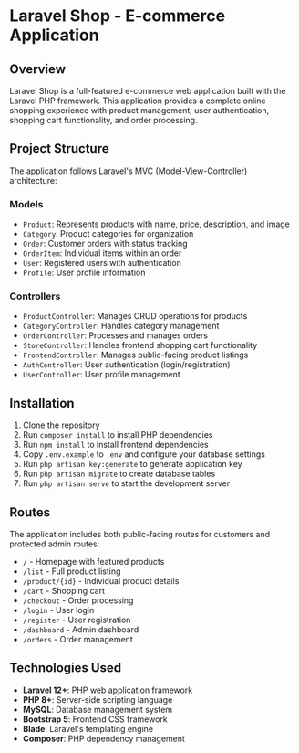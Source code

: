 # Laravel Shop - E-commerce Application

## Overview

Laravel Shop is a full-featured e-commerce web application built with the Laravel PHP framework. This application provides a complete online shopping experience with product management, user authentication, shopping cart functionality, and order processing.

## Project Structure

The application follows Laravel's MVC (Model-View-Controller) architecture:

### Models
- `Product`: Represents products with name, price, description, and image
- `Category`: Product categories for organization
- `Order`: Customer orders with status tracking
- `OrderItem`: Individual items within an order
- `User`: Registered users with authentication
- `Profile`: User profile information

### Controllers
- `ProductController`: Manages CRUD operations for products
- `CategoryController`: Handles category management
- `OrderController`: Processes and manages orders
- `StoreController`: Handles frontend shopping cart functionality
- `FrontendController`: Manages public-facing product listings
- `AuthController`: User authentication (login/registration)
- `UserController`: User profile management

## Installation

1. Clone the repository
2. Run `composer install` to install PHP dependencies
3. Run `npm install` to install frontend dependencies
4. Copy `.env.example` to `.env` and configure your database settings
5. Run `php artisan key:generate` to generate application key
6. Run `php artisan migrate` to create database tables
7. Run `php artisan serve` to start the development server

## Routes

The application includes both public-facing routes for customers and protected admin routes:

- `/` - Homepage with featured products
- `/list` - Full product listing
- `/product/{id}` - Individual product details
- `/cart` - Shopping cart
- `/checkout` - Order processing
- `/login` - User login
- `/register` - User registration
- `/dashboard` - Admin dashboard
- `/orders` - Order management

## Technologies Used

- **Laravel 12+**: PHP web application framework
- **PHP 8+**: Server-side scripting language
- **MySQL**: Database management system
- **Bootstrap 5**: Frontend CSS framework
- **Blade**: Laravel's templating engine
- **Composer**: PHP dependency management